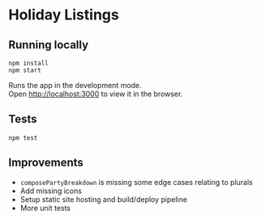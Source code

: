 # Holiday Listings

## Running locally
```
npm install
npm start
```

Runs the app in the development mode.\
Open [http://localhost:3000](http://localhost:3000) to view it in the browser.

## Tests
```
npm test
```

## Improvements
- `composePartyBreakdown` is missing some edge cases relating to plurals
- Add missing icons
- Setup static site hosting and build/deploy pipeline
- More unit tests